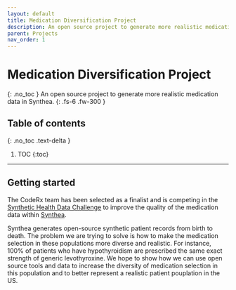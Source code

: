 ```yaml
---
layout: default
title: Medication Diversification Project
description: An open source project to generate more realistic medication data in Synthea.
parent: Projects
nav_order: 1
---
```


# Medication Diversification Project
{: .no_toc }
An open source project to generate more realistic medication data in Synthea.
{: .fs-6 .fw-300 }

## Table of contents
{: .no_toc .text-delta }

1. TOC
{:toc}

---

## Getting started
The CodeRx team has been selected as a finalist and is competing in the [Synthetic Health Data Challenge](https://www.challenge.gov/challenge/synthetic-health-data-challenge/) to improve the quality of the medication data within [Synthea](https://synthea.mitre.org/about).

Synthea generates open-source synthetic patient records from birth to death. The problem we are trying to solve is how to make the medication selection in these populations more diverse and realistic. For instance, 100% of patients who have hypothyroidism are prescribed the same exact strength of generic levothyroxine. We hope to show how we can use open source tools and data to increase the diversity of medication selection in this population and to better represent a realistic patient pouplation in the US.